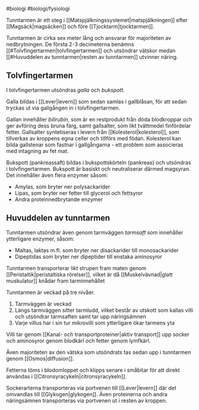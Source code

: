 #biologi #biologi/fysiologi 

Tunntarmen är ett steg i [[Matspjälkningssystemet|matspjälkningen]] efter [[Magsäck|magsäcken]] och före [[Tjocktarm|tjocktarmen]].

Tunntarmen är cirka sex meter lång och ansvarar för majoriteten av nedbrytningen. De första 2-3 decimeterna benämns [[#Tolvfingertarmen|tolvfingertarmen]] och utsöndrar vätskor medan [[#Huvuddelen av tunntarmen|resten av tunntarmen]] utvinner näring.
## Tolvfingertarmen
I tolvfingertarmen utsöndras *galla* och *bukspott*.

Galla bildas i [[Lever|levern]] som sedan samlas i gallblåsan, för att sedan tryckas ut via gallgången in i tolvfingertarmen.

Gallan innehåller *bilirubin*, som är en restprodukt från döda blodkroppar och ger avföring dess bruna färg, samt gallsalter, som likt tvättmedel finfördelar fetter. Gallsalter syntetiseras i levern från [[Kolesterol|kolesterol]], som tillverkas av kroppens egna celler och tillförs med födan. Kolesterol kan bilda gallstenar som fastnar i gallgångarna - ett problem som associeras med intagning av fet mat.

Bukspott (pankreassaft) bildas i bukspottskörteln (pankreas) och utsöndras i tolvfingertarmen. Bukspott är basiskt och neutraliserar därmed magsyran. Det innehåller även flera enzymer såsom:
- Amylas, som bryter ner polysackarider
- Lipas, som bryter ner fetter till glycerol och fettsyror
- Andra proteinnedbrytande enzymer
## Huvuddelen av tunntarmen
Tunntarmen utsöndrar även genom tarmväggen *tarmsaft* som innehåller ytterligare enzymer, såsom:
- Maltas, laktas m.fl. som bryter ner disackarider till monosackarider
- Dipeptidas som bryter ner dipeptider till enstaka aminosyror

Tunntarmen transporterar likt strupen fram maten genom [[Peristaltik|peristaltiska rörelser]], vilket är då [[Muskelvävnad|glatt muskulatur]] knådar fram tarminnehållet

Tunntarmen är veckad på tre nivåer.
1. Tarmväggen är veckad
2. Längs tarmväggen sitter tarmludd, vilket består av utskott som kallas villi och utsöndrar tarmsaften samt tar upp näringsämnen
3. Varje villus har i sin tur mikrovilli som ytterligare ökar tarmens yta

Villi tar genom [[Kanal- och transportproteiner|aktiv transport]] upp socker och aminosyror genom blodkärl och fetter genom lymfkärl.

Även majoriteten av den vätska som utsöndrats tas sedan upp i tunntarmen genom [[Osmos|diffusion]].

Fetterna töms i blodomloppet och klipps senare i småbitar för att direkt användas i [[Citronsyracykeln|citronsyracykeln]].

Sockerarterna transporteras via portvenen till [[Lever|levern]] där det omvandlas till [[Glykogen|glykogen]]. Även proteinerna och andra näringsämnen transporteras via portvenen ut i resten av kroppen.
